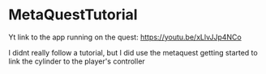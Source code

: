 # MetaQuestTutorial

 Yt link to the app running on the quest: https://youtu.be/xLlvJJp4NCo

 I didnt really follow a tutorial, but I did use the metaquest getting started to link the cylinder to the player's controller

 
